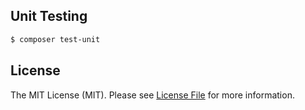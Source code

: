 
## Unit Testing

``` bash
$ composer test-unit
```

## License

The MIT License (MIT). Please see [License File](LICENSE.md) for more information.
